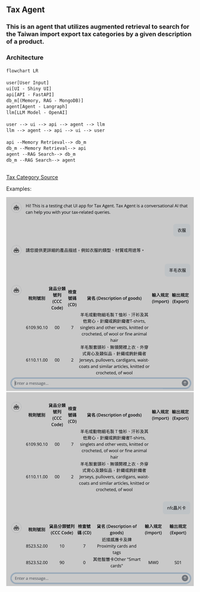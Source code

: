 ## Tax Agent

### This is an agent that utilizes augmented retrieval to search for the Taiwan import export tax categories by a given description of a product.

### Architecture
```mermaid
flowchart LR

user[User Input]
ui[UI - Shiny UI]
api[API - FastAPI]
db_m[(Memory, RAG - MongoDB)]
agent[Agent - Langraph]
llm[LLM Model - OpenAI]

user --> ui --> api --> agent --> llm
llm --> agent --> api --> ui --> user

api --Memory Retrieval--> db_m
db_m --Memory Retrieval--> api
agent --RAG Search--> db_m
db_m --RAG Search--> agent


```


[Tax Category Source](https://fbfh.trade.gov.tw/fh/ap/listCCCf.do)


Examples:


![Example 1](img/example1.png)
![Example 2](img/example2.png)
